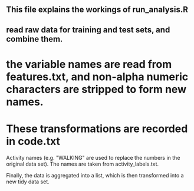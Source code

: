 ## This file explains the workings of run_analysis.R
## read raw data for training and test sets, and combine them.
# the variable names are read from features.txt, and non-alpha numeric characters are stripped to form new names.
# These transformations are recorded in code.txt

Activity names (e.g. "WALKING" are used to replace the numbers in the original data set).  The names are taken from activity_labels.txt.

Finally, the data is aggregated into a list, which is then transformed into a new tidy data set.
